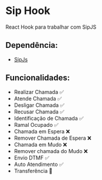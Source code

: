 # Sip Hook
React Hook para trabalhar com SipJS

## Dependência:
- [SipJs](https://sipjs.com/)

## Funcionalidades:

- Realizar Chamada ✅
- Atende Chamada ✅
- Desligar Chamada ✅
- Recusar Chamada ✅
- Identificação de Chamada ✅
- Ramal Ocupado  ✅
- Chamada em Espera ❌
- Remover Chamada de Espera ❌
- Chamada em Mudo ❌
- Remover chamada do Mudo ❌
- Envio DTMF ✅
- Auto Atendimento ✅
- Transferência 🚧

